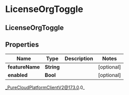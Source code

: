 # LicenseOrgToggle

## LicenseOrgToggle

## Properties

|Name | Type | Description | Notes|
|------------ | ------------- | ------------- | -------------|
| **featureName** | **String** |  | [optional] |
| **enabled** | **Bool** |  | [optional] |



_PureCloudPlatformClientV2@173.0.0_
